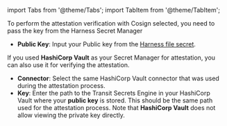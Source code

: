import Tabs from '@theme/Tabs';
import TabItem from '@theme/TabItem';

<Tabs>
  <TabItem value="Cosign" label="Cosign">
   
  To perform the attestation verification with Cosign selected, you need to pass the key from the Harness Secret Manager
  - **Public Key**: Input your Public key from the [Harness file secret](/docs/platform/secrets/add-file-secrets).

  </TabItem>

  <TabItem value="Cosign with Secret Manager" label="Cosign with Secret Manager">

  If you used **HashiCorp Vault** as your Secret Manager for attestation, you can also use it for verifying the attestation.

  - **Connector**: Select the same HashiCorp Vault connector that was used during the attestation process.
  - **Key**: Enter the path to the Transit Secrets Engine in your HashiCorp Vault where your **public key** is stored. This should be the same path used for the attestation process. Note that **HashiCorp Vault** does not allow viewing the private key directly.

  </TabItem>

</Tabs>